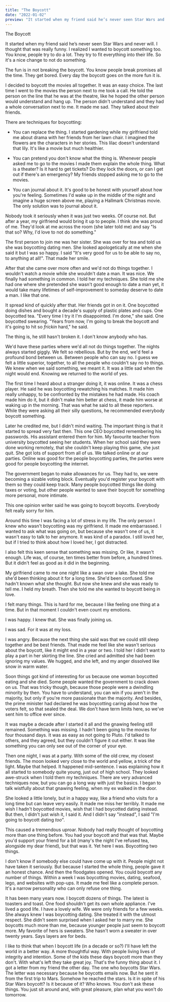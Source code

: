 ```yaml
---
title: "The Boycott"
date: "2022-01-02"
preview: "It started when my friend said he’s never seen Star Wars and never will."
---
```


The Boycott

It started when my friend said he’s never seen Star Wars and never will. I thought that was really funny. I realized I wanted to boycott something too. You know, people try to do a lot. They try to fit everything into their life. So it's a nice change to not do something.

The fun is in not breaking the boycott. You know people break promises all the time. They get bored. Every day the boycott goes on the more fun it is.

I decided to boycott the movies all together. It was an easy choice. The last time I went to the movies the person next to me took a call. He told the person on the line that he was at the theatre, like he hoped the other person would understand and hang up. The person didn't understand and they had a whole conversation next to me. It made me sad. They talked about their friends.

There are techniques for boycotting:

-   You can replace the thing. I started gardening while my girlfriend told me about drama with her friends from her lawn chair. I imagined the flowers are the characters in her stories. This lilac doesn't understand that lily. It's like a movie but much healthier.

-   You can pretend you don't know what the thing is. Whenever people asked me to go to the movies I made them explain the whole thing. What is a theater? Is it hard to get tickets? Do they lock the doors, or can I get out if there's an emergency? My friends stopped asking me to go to the movies.

-   You can journal about it. It's good to be honest with yourself about how you're feeling. Sometimes I'd wake up in the middle of the night and imagine a huge screen above me, playing a Hallmark Christmas movie. The only solution was to journal about it.

Nobody took it seriously when it was just two weeks. Of course not. But after a year, my girlfriend would bring it up to people. I think she was proud of me. They'd look at me across the room (she later told me) and say "Is that so? Why, I'd love to not do something."

The first person to join me was her sister. She was over for tea and told us she was boycotting dating men. She looked apologetically at me when she said it but I was so happy. I said "It's very good for us to be able to say no, to anything at all!". That made her smile.

After that she came over more often and we'd not do things together. I wouldn't watch a movie while she wouldn't date a man. It was nice. We finally had something in common. I told her my techniques. She told me she had one where she pretended she wasn't good enough to date a man yet, it would take many lifetimes of self-improvement to someday deserve to date a man. I like that one.

It spread kind of quickly after that. Her friends got in on it. One boycotted doing dishes and bought a decade's supply of plastic plates and cups. One boycotted tea. "Every time I try it I'm disappointed. I'm done," she said. One boycotted swearing. "Years from now, I'm going to break the boycott and it's going to hit so _frickin_ hard," he said.

The thing is, he still hasn't broken it. I don't know anybody who has.

We'd have these parties where we'd all not do things together. The nights always started giggly. We felt so rebellious. But by the end, we'd feel a profound bond between us. Between people who can say no. I guess we felt a little superior, together, to all the people who couldn't say no to things. We knew when we said something, we meant it. It was a little sad when the night would end. Knowing we returned to the world of yes.

The first time I heard about a stranger doing it, it was online. It was a chess player. He said he was boycotting rewatching his matches. It made him really unhappy, to be confronted by the mistakes he had made. His coach made him do it, but it didn't make him better at chess, it made him worse at waking up in the morning. That was what he said to all these reporters. While they were asking all their silly questions, he recommended everybody boycott something.

Later he credited me, but I didn't mind waiting. The important thing is that it started to spread very fast then. This one CEO boycotted remembering his passwords. His assistant entered them for him. My favourite teacher from university boycotted seeing her students. When her school said they were done working remotely, that she couldn't keep playing this game, she just quit. She got lots of support from all of us. We talked online or at our parties. Online was good for the people boycotting parties, the parties were good for people boycotting the internet.

The government began to make allowances for us. They had to, we were becoming a sizable voting block. Eventually you'd register your boycott with them so they could keep track. Many people boycotted things like doing taxes or voting, but other people wanted to save their boycott for something more personal, more intimate.

This one opinion writer said he was going to boycott boycotts. Everybody felt really sorry for him.

Around this time I was facing a lot of stress in my life. The only person I knew who wasn't boycotting was my girlfriend. It made me embarrassed. I wanted to ask what was going on, but because she wasn't one of us, it wasn't easy to talk to her anymore. It was kind of a paradox. I still loved her, but if I tried to think about how I loved her, I got distracted.

I also felt this keen sense that something was missing. Or like, it wasn't enough. Life was, of course, ten times better from before, a hundred times. But it didn't feel as good as it did in the beginning.

My girlfriend came to me one night like a swan over a lake. She told me she'd been thinking about it for a long time. She'd been confused. She hadn't known what she thought. But now she knew and she was ready to tell me. I held my breath. Then she told me she wanted to boycott being in love.

I felt many things. This is hard for me, because I like feeling one thing at a time. But in that moment I couldn't even count my emotions.

I was happy. I knew that. She was finally joining us.

I was sad. For it was at my loss.

I was angry. Because the next thing she said was that we could still sleep together and be best friends. That made me feel like she wasn't serious about the boycott, like it might end in a year or two. I told her I didn't want to play a part in her skirting the line. She cried and admitted she had been ignoring my values. We hugged, and she left, and my anger dissolved like snow in warm water.

Soon things got kind of interesting for us because one woman boycotted eating and she died. Some people wanted the government to crack down on us. That was tricky though, because those people were a dwindling minority by then. You have to understand, you can win if you aren't in the majority, but only if you're more passionate than the majority. And besides, the prime minister had declared he was boycotting caring about how the voters felt, so that sealed the deal. We don't have term limits here, so we've sent him to office ever since.

It was maybe a decade after I started it all and the gnawing feeling still remained. Something was missing. I hadn't been going to the movies for four thousand days. It was as easy as not going to Pluto. I'd talked to others, and they agreed, but they couldn't figure it out either. It was like something you can only see out of the corner of your eye.

Then one night, I was at a party. With some of the old crew, my closest friends. The moon looked very close to the world and yellow, a trick of the light. Maybe that helped. It happened mid-sentence. I was explaining how it all started to somebody quite young, just out of high school. They looked awe-struck when I told them my techniques. There are very advanced techniques now, but you can go a long way with just the basics. I began to talk wistfully about that gnawing feeling, when my ex walked in the door.

She looked a little lonely, but in a happy way, like a friend who visits for a long time but can leave very easily. It made me miss her terribly. It made me wish I hadn't boycotted movies, wish that I had boycotted dating instead. But then, I didn't just wish it, I said it. And I didn't say "instead", I said "I'm going to boycott dating _too_".

This caused a tremendous uproar. Nobody had really thought of boycotting more than one thing before. You had your boycott and that was that. Maybe you'd support your friend for a bit (many's the night I've refused tea, alongside my dear friend), but that was it. Yet here I was. Boycotting two things.

I don't know if somebody else could have come up with it. People might not have taken it seriously. But because I started the whole thing, people gave it an honest chance. And then the floodgates opened. You could boycott any number of things. Within a week I was boycotting movies, dating, seafood, lego, and websites with pop-ups. It made me feel like a complete person. It's a narrow personality who can only refuse one thing.

It has been many years now. I boycott dozens of things. The latest is toasters and toast. One food shouldn't get its own whole appliance. I've lived a good life. I have a lovely wife. We were only friends for a few weeks. She always knew I was boycotting dating. She treated it with the utmost respect. She didn't seem surprised when I asked her to marry me. She boycotts much more than me, because younger people just seem to boycott more. My favorite of hers is sweaters. She hasn't worn a sweater in over twenty years. Says layers are for beds.

I like to think that when I boycott life (in a decade or so?) I'll have left the world in a better way. A more thoughtful way. With people living lives of integrity and intention. Some of the kids these days boycott more than they don't. With what's left they take great joy. That's the funny thing about it. I got a letter from my friend the other day. The one who boycotts Star Wars. The letter was necessary because he boycotts emails now. But he sent it from the first trip to Mars. Somehow he reached the stars. Is it in spite of his Star Wars boycott? Is it because of it? Who knows. You don't ask these things. You just sit around and, with great pleasure, plan what you won't do tomorrow.
